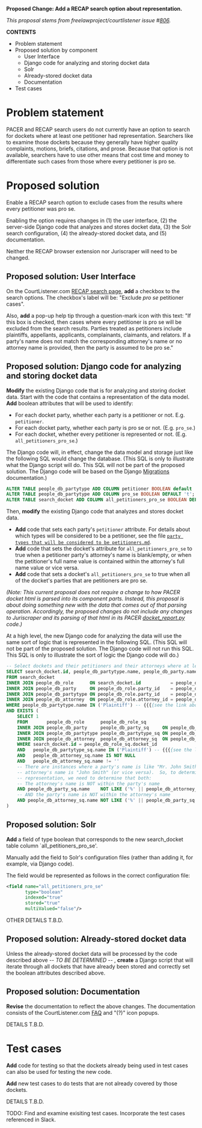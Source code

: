 **Proposed Change: Add a RECAP search option about representation.**

*This proposal stems from freelawproject/courtlistener issue #[806](https://github.com/freelawproject/courtlistener/issues/806).*

**CONTENTS**
- Problem statement
- Proposed solution by component
  - User Interface
  - Django code for analyzing and storing docket data
  - Solr
  - Already-stored docket data
  - Documentation
- Test cases

# Problem statement

PACER and RECAP search users do not currently have an option to search for dockets where at least one petitioner had representation. Searchers like to examine those dockets because they generally have higher quality complaints, motions, briefs, citations, and prose. Because that option is not available, searchers have to use other means that cost time and money to differentiate such cases from those where every petitioner is pro se.

# Proposed solution 

Enable a RECAP search option to exclude cases from the results where every petitioner was pro se.

Enabling the option requires changes in (1) the user interface, (2) the server-side Django code that analyzes and stores docket data, (3) the Solr search configuration, (4) the already-stored docket data, and (5) documentation.

Neither the RECAP browser extension nor Juriscraper will need to be changed.

## Proposed solution: User Interface

On the CourtListener.com [RECAP search page](https://www.courtlistener.com/recap/), **add** a checkbox to the search options.  The checkbox's label will be: "Exclude *pro se* petitioner cases".

Also, **add** a pop-up help tip through a question-mark icon with this text:
"If this box is checked, then cases where every petitioner is pro se will be excluded from the search results.  Parties treated as petitioners include plaintiffs, appellants, applicants, complainants, claimants, and relators. If a party's name does not match the corresponding attorney's name or no attorney name is provided, then the party is assumed to be pro se."

## Proposed solution:  Django code for analyzing and storing docket data

**Modify** the existing Django code that is for analyzing and storing docket data.  Start with the code that contains a representation of the data model.  **Add** boolean attributes that will be used to identify:
- For each docket party, whether each party is a petitioner or not.  E.g. `petitioner`.
- For each docket party, whether each party is pro se or not.  (E.g. `pro_se`.)
- For each docket, whether every petitioner is represented or not.  (E.g. `all_petitioners_pro_se`.)

The Django code will, in effect, change the data model and storage just like the following SQL would change the database.  (This SQL is only to illustrate what the Django script will do.  This SQL will not be part of the proposed solution.  The Django code will be based on the Django [Migrations](https://docs.djangoproject.com/en/2.0/topics/migrations/) documentation.)

``` sql
ALTER TABLE people_db_partytype ADD COLUMN petitioner BOOLEAN default 'f';
ALTER TABLE people_db_partytype ADD COLUMN pro_se BOOLEAN DEFAULT 't';
ALTER TABLE search_docket ADD COLUMN all_petitioners_pro_se BOOLEAN DEFAULT 'f';
```

Then, **modify** the existing Django code that analyzes and stores docket data.  
- **Add** code that sets each party's `petitioner` attribute.  For details about which types will be considered to be a petitioner, see the file [`party types that will be considered to be petitioners.md`](./party%20types%20that%20will%20be%20considered%20to%20be%20petitioners.md).
- **Add** code that sets the docket's attribute for `all_petitioners_pro_se` to true when a petitioner party's attorney's name is blank/empty, or when the petitioner's full name value is contained within the attorney's full name value or vice versa.
- **Add** code that sets a docket's `all_petitioners_pro_se` to true when all of the docket's parties that are petitioners are pro se.

*(Note:  This current proposal does not require a change to how PACER docket html is parsed into its component parts.  Instead, this proposal is about doing something new with the data that comes out of that parsing operation.  Accordingly, the proposed changes do not include any changes to Juriscraper and its parsing of that html in its PACER [docket_report.py](https://github.com/freelawproject/juriscraper/blob/master/juriscraper/pacer/docket_report.py) code.)* 

At a high level, the new Django code for analyzing the data will use the same sort of logic that is represented in the following SQL.  (This SQL will not be part of the proposed solution.  The Django code will not run this SQL.  This SQL is only to illustrate the sort of logic the Django code will do.)

``` sql
-- Select dockets and their petitioners and their attorneys where at least one of the docket's petitioners had representation
SELECT search_docket.id, people_db_partytype.name, people_db_party.name, people_db_attorney.name
FROM search_docket
INNER JOIN people_db_role      ON search_docket.id           = people_db_role.docket_id
INNER JOIN people_db_party     ON people_db_role.party_id    = people_db_party.id
INNER JOIN people_db_partytype ON people_db_role.party_id    = people_db_partytype.party_id
INNER JOIN people_db_attorney  ON people_db_role.attorney_id = people_db_attorney.id
WHERE people_db_partytype.name IN ('Plaintiff') -- {{{{see the link above for all the types that will be considered to be petitioners}}}}
AND EXISTS (
    SELECT 1
    FROM       people_db_role      people_db_role_sq
    INNER JOIN people_db_party     people_db_party_sq     ON people_db_role_sq.party_id    = people_db_party_sq.id
    INNER JOIN people_db_partytype people_db_partytype_sq ON people_db_role_sq.party_id    = people_db_partytype_sq.party_id
    INNER JOIN people_db_attorney  people_db_attorney_sq  ON people_db_role_sq.attorney_id = people_db_attorney_sq.id
    WHERE search_docket.id = people_db_role_sq.docket_id
    AND   people_db_partytype_sq.name IN ('Plaintiff') -- {{{{see the link above for all the types that will be considered to be petitioners}}}}
    AND   people_db_attorney_sq.name IS NOT NULL
    AND   people_db_attorney_sq.name != ''
    -- There are instances where a party's name is like "Mr. John Smith" and the related 
    -- attorney's name is "John Smith" (or vice versa).  So, to determine that a party had
    -- representation, we need to determine that both:
    -- The attorney's name is NOT within the party's name
    AND people_db_party_sq.name    NOT LIKE ('%' || people_db_attorney_sq.name || '%')
    -- AND the party's name is NOT within the attorney's name
    AND people_db_attorney_sq.name NOT LIKE ('%' || people_db_party_sq.name    || '%')
)
```

## Proposed solution: Solr

**Add** a field of type boolean that corresponds to the new search_docket table column `all_petitioners_pro_se'.  

Manually add the field to Solr's configuration files (rather than adding it, for example, via Django code).

The field would be represented as follows in the correct configuration file:

``` xml
<field name="all_petitioners_pro_se"
       type="boolean"
       indexed="true"
       stored="true"
       multiValued="false"/>
```

OTHER DETAILS T.B.D.

## Proposed solution: Already-stored docket data

Unless the already-stored docket data will be processed by the code described above -- *TO BE DETERMINED* -- , **create** a Django script that will iterate through all dockets that have already been stored and correctly set the boolean attributes described above.

## Proposed solution: Documentation

**Revise** the documentation to reflect the above changes.  The documentation consists of the CourtListener.com [FAQ](https://github.com/freelawproject/courtlistener/blob/master/cl/simple_pages/templates/faq.html) and "(?)" icon popups.

DETAILS T.B.D.

# Test cases

**Add** code for testing so that the dockets already being used in test cases can also be used for testing the new code.  

**Add** new test cases to do tests that are not already covered by those dockets.

DETAILS T.B.D.

TODO:  Find and examine exisiting test cases.  Incorporate the test cases referenced in Slack.  
